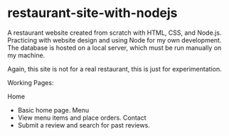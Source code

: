 # restaurant-site-with-nodejs
A restaurant website created from scratch with HTML, CSS, and Node.js. Practicing with website design and using Node for my own development.
The database is hosted on a local server, which must be run manually on my machine.

Again, this site is not for a real restaurant, this is just for experimentation.

Working Pages:

Home
- Basic home page.
Menu
- View menu items and place orders.
Contact
- Submit a review and search for past reviews.
